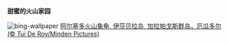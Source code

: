 
**甜蜜的火山家园**

![bing-wallpaper](https://www.bing.com/th?id=OHR.GiantTortoise_ZH-CN9220903689_1920x1080.jpg)
[阿尔塞多火山象龟, 伊莎贝拉岛, 加拉帕戈斯群岛，厄瓜多尔 (© Tui De Roy/Minden Pictures)](https://www.bing.com/search?q=%E5%8A%A0%E6%8B%89%E5%B8%95%E6%88%88%E6%96%AF%E7%BE%A4%E5%B2%9B&amp;form=hpcapt&amp;mkt=zh-cn)
  